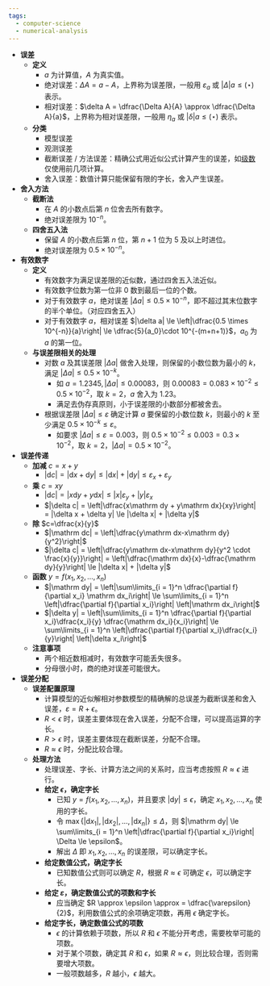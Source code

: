 ```yaml
---
tags:
  - computer-science
  - numerical-analysis
---
```

- **误差**
    - **定义**
        - $a$ 为计算值，$A$ 为真实值。
        - 绝对误差：$\Delta A=a - A$，上界称为误差限，一般用 $\varepsilon_a$ 或 $|\Delta| a \le (\star)$ 表示。
        - 相对误差：$\delta A = \dfrac{\Delta A}{A} \approx \dfrac{\Delta A}{a}$，上界称为相对误差限，一般用 $\eta_a$ 或 $|\delta| a \le (\star)$ 表示。
    - **分类**
        - 模型误差
        - 观测误差
        - 截断误差 / 方法误差：精确公式用近似公式计算产生的误差，如[级数](/pages/mathematics/calculus/series.md)仅使用前几项计算。 <span id="fmii73"></span>
        - 舍入误差：数值计算只能保留有限的字长，舍入产生误差。 <span id="slzgdw"></span>
- **舍入方法**
    - **截断法**
        - 在 $A$ 的小数点后第 $n$ 位舍去所有数字。
        - 绝对误差限为 $10^{-n}$。
    - **四舍五入法**
        - 保留 $A$ 的小数点后第 $n$ 位，第 $n+1$ 位为 $5$ 及以上时进位。
        - 绝对误差限为 $0.5\times 10^{-n}$。
- **有效数字**
    - **定义**
        - 有效数字为满足误差限的近似数，通过四舍五入法近似。
        - 有效数字位数为第一位非 $0$ 数到最后一位的个数。
        - 对于有效数字 $a$，绝对误差 $|\Delta a| \le 0.5 \times 10^{-n}$，即不超过其末位数字的半个单位。（对应四舍五入）
        - 对于有效数字 $a$，相对误差 $|\delta a| \le \left|\dfrac{0.5 \times 10^{-n}}{a}\right| \le \dfrac{5}{a_0}\cdot 10^{-(m+n+1)}$，$a_0$ 为 $a$ 的第一位。
    - **与误差限相关的处理**
        - 对数 $a$ 及其误差限 $|\Delta a|$ 做舍入处理，则保留的小数位数为最小的 $k$，满足 $|\Delta a| \le 0.5\times 10^{-k}$。
            - 如 $a = 1.2345,|\Delta a| \le 0.00083$，则 $0.00083 = 0.083 \times 10^{-2} \le 0.5 \times 10^{-2}$，取 $k = 2$，$a$ 舍入为 $1.23$。
            - 满足去伪存真原则，小于误差限的小数部分都被舍去。
        - 根据误差限 $|\Delta a| \le \varepsilon$ 确定计算 $a$ 要保留的小数位数 $k$，则最小的 $k$ 至少满足 $0.5 \times 10^{-k} \le \varepsilon$。
            - 如要求 $|\Delta a| \le \varepsilon = 0.003$，则 $0.5 \times 10^{-2} \le 0.003 = 0.3 \times 10^{-2}$，取 $k = 2$，$|\Delta a| = 0.5 \times 10^{-2}$。
- **误差传递**
    - **加减** $c = x + y$
        - $|\mathrm dc| = |\mathrm dx + \mathrm dy| \le |\mathrm dx| + |\mathrm dy| \le \varepsilon_x +\varepsilon_y$
    - **乘** $c = xy$
        - $|\mathrm  dc| = |x\mathrm dy + y\mathrm dx| \le |x|\varepsilon_y + |y|\varepsilon_x$
        - $|\delta c| = \left|\dfrac{x\mathrm dy + y\mathrm dx}{xy}\right| = |\delta x + \delta y| \le |\delta x| + |\delta y|$
    - **除** $c=\dfrac{x}{y}$
        - $|\mathrm dc| = \left|\dfrac{y\mathrm dx-x\mathrm dy}{y^2}\right|$
        - $|\delta c| = \left|\dfrac{y\mathrm dx-x\mathrm dy}{y^2 \cdot \frac{x}{y}}\right| = \left|\dfrac{\mathrm dx}{x}-\dfrac{\mathrm dy}{y}\right| \le |\delta x| + |\delta y|$
    - **函数** $y=f(x_1, x_2, \dots, x_n)$
        - $|\mathrm dy| = \left|\sum\limits_{i = 1}^n \dfrac{\partial f}{\partial x_i} \mathrm dx_i\right| \le \sum\limits_{i = 1}^n \left|\dfrac{\partial f}{\partial x_i}\right| \left|\mathrm dx_i\right|$
        - $|\delta y| = \left|\sum\limits_{i = 1}^n \dfrac{\partial f}{\partial x_i}\dfrac{x_i}{y} \dfrac{\mathrm dx_i}{x_i}\right| \le \sum\limits_{i = 1}^n \left|\dfrac{\partial f}{\partial x_i}\dfrac{x_i}{y}\right| \left|\delta x_i\right|$
    - **注意事项**
        - 两个相近数相减时，有效数字可能丢失很多。
        - 分母很小时，商的绝对误差可能很大。
- **误差分配**
    - **误差配置原理**
        - 计算模型的近似解相对参数模型的精确解的总误差为截断误差和舍入误差，$\varepsilon = R + \epsilon$。
        - $R < \epsilon$ 时，误差主要体现在舍入误差，分配不合理，可以提高运算的字长。
        - $R > \epsilon$ 时，误差主要体现在截断误差，分配不合理。
        - $R \approx \epsilon$ 时，分配比较合理。
    - **处理方法**
        - 处理误差、字长、计算方法之间的关系时，应当考虑按照 $R \approx \epsilon$ 进行。
        - **给定 $\epsilon$，确定字长**
            - 已知 $y = f(x_1, x_2, \dots, x_n)$，并且要求 $|\mathrm dy| \le \epsilon$，确定 $x_1,x_2,\dots,x_n$ 使用的字长。
            - 令 $\max\{|\mathrm dx_1|,|\mathrm dx_2|,\dots,|\mathrm dx_n|\} \le \Delta$，则 $|\mathrm dy| \le \sum\limits_{i = 1}^n \left|\dfrac{\partial f}{\partial x_i}\right| \Delta \le \epsilon$。
            - 解出 $\Delta$ 即 $x_1, x_2, \dots, x_n$ 的误差限，可以确定字长。
        - **给定数值公式，确定字长**
            - 已知数值公式则可以确定 $R$，根据 $R \approx \epsilon$ 可确定 $\epsilon$，可以确定字长。
        - **给定 $\varepsilon$，确定数值公式的项数和字长**
            - 应当确定 $R \approx \epsilon \approx = \dfrac{\varepsilon}{2}$，利用数值公式的余项确定项数，再用 $\epsilon$ 确定字长。
        - **给定字长，确定数值公式的项数**
            - $\epsilon$ 的计算依赖于项数，所以 $R$ 和 $\epsilon$ 不能分开考虑，需要枚举可能的项数。
            - 对于某个项数，确定其 $R$ 和 $\epsilon$，如果 $R \approx \epsilon$，则比较合理，否则需要增大项数。
            - 一般项数越多，$R$ 越小，$\epsilon$ 越大。
